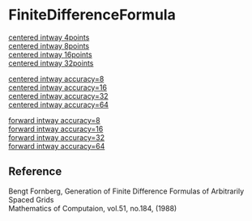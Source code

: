 # FiniteDifferenceFormula

[centered intway 4points](https://github.com/tk-yoshimura/FiniteDifferenceFormula/blob/main/results/centered_intway_n4.md)  
[centered intway 8points](https://github.com/tk-yoshimura/FiniteDifferenceFormula/blob/main/results/centered_intway_n8.md)  
[centered intway 16points](https://github.com/tk-yoshimura/FiniteDifferenceFormula/blob/main/results/centered_intway_n16.md)  
[centered intway 32points](https://github.com/tk-yoshimura/FiniteDifferenceFormula/blob/main/results/centered_intway_n32.md)  

[centered intway accuracy=8](https://github.com/tk-yoshimura/FiniteDifferenceFormula/blob/main/results/centered_intway_acc8.md)  
[centered intway accuracy=16](https://github.com/tk-yoshimura/FiniteDifferenceFormula/blob/main/results/centered_intway_acc16.md)  
[centered intway accuracy=32](https://github.com/tk-yoshimura/FiniteDifferenceFormula/blob/main/results/centered_intway_acc32.md)  
[centered intway accuracy=64](https://github.com/tk-yoshimura/FiniteDifferenceFormula/blob/main/results/centered_intway_acc64.md)  

[forward intway accuracy=8](https://github.com/tk-yoshimura/FiniteDifferenceFormula/blob/main/results/forward_intway_acc8.md)  
[forward intway accuracy=16](https://github.com/tk-yoshimura/FiniteDifferenceFormula/blob/main/results/forward_intway_acc16.md)  
[forward intway accuracy=32](https://github.com/tk-yoshimura/FiniteDifferenceFormula/blob/main/results/forward_intway_acc32.md)  
[forward intway accuracy=64](https://github.com/tk-yoshimura/FiniteDifferenceFormula/blob/main/results/forward_intway_acc64.md)  

## Reference
Bengt Fornberg, Generation of Finite Difference Formulas of Arbitrarily Spaced Grids  
Mathematics of Computaion, vol.51, no.184, (1988)